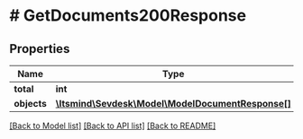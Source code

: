 # # GetDocuments200Response

## Properties

Name | Type | Description | Notes
------------ | ------------- | ------------- | -------------
**total** | **int** |  | [optional]
**objects** | [**\Itsmind\Sevdesk\Model\ModelDocumentResponse[]**](ModelDocumentResponse.md) |  |

[[Back to Model list]](../../README.md#models) [[Back to API list]](../../README.md#endpoints) [[Back to README]](../../README.md)
